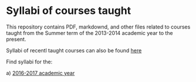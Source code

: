 # Syllabi of courses taught

This repository contains PDF, markdownd, and other files related to courses taught from the Summer term of the 2013-2014 academic year to the present. 

Syllabi of recentl taught courses can also be found [here](http://friveram.com/science-teaching/)

Find syllabi for the:

a) [2016-2017 academic year](https://github.com/friveramariani/teaching_syllabi/tree/master/2016_2017_term)